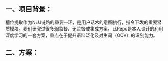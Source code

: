 ## 一、项目背景：

槽位提取作为NLU链路的重要一环，是用户话术的意图执行，指令下发的重要潜质模块。我们研究过很多弱监督、无监督或集成方案，此Repo是本人设计的利用深度学习的一套方案，重点在于提升语料泛化及对生词（OOV）的识别能力。



## 二、方案：

